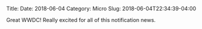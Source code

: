 Title: 
Date: 2018-06-04
Category: Micro
Slug: 2018-06-04T22:34:39-04:00

Great WWDC! Really excited for all of this notification news. 